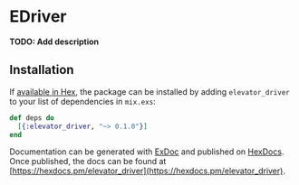 # EDriver

**TODO: Add description**

## Installation

If [available in Hex](https://hex.pm/docs/publish), the package can be installed
by adding `elevator_driver` to your list of dependencies in `mix.exs`:

```elixir
def deps do
  [{:elevator_driver, "~> 0.1.0"}]
end
```

Documentation can be generated with [ExDoc](https://github.com/elixir-lang/ex_doc)
and published on [HexDocs](https://hexdocs.pm). Once published, the docs can
be found at [https://hexdocs.pm/elevator_driver](https://hexdocs.pm/elevator_driver).

